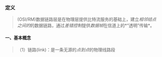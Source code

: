 ### 定义  
> (OSI/RM)数据链路层是在物理层提供比特流服务的基础上，建立*相邻结点之间的*的数据链路，通过*差错控制*提供*数据帧*在信道上的*“透明”传输*。  

#### 一、基本概念  
> （1）链路(link)：是一条无源的*点到点*的物理线路段
